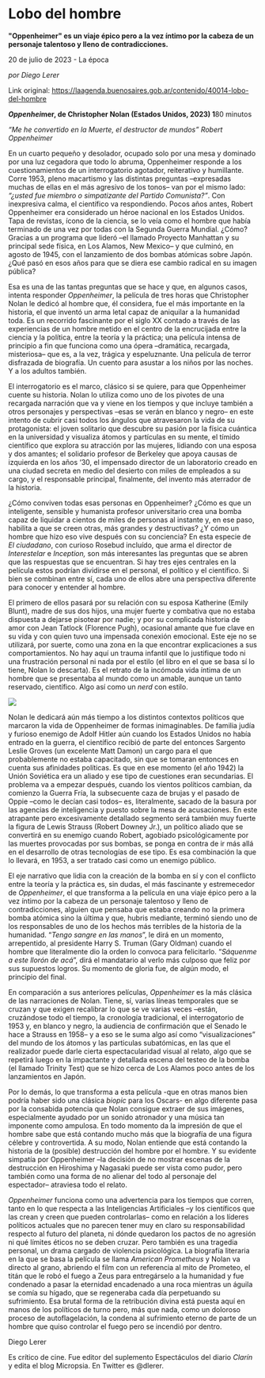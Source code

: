 # Lobo del hombre

**"Oppenheimer" es un viaje épico pero a la vez íntimo por la cabeza de un personaje talentoso y lleno de contradicciones.**

20 de julio de 2023 - La época

_por Diego Lerer_

Link original: https://laagenda.buenosaires.gob.ar/contenido/40014-lobo-del-hombre



*****Oppenhei***mer, de Christopher Nolan (Estados Unidos, 2023) 1**80 minutos




*“Me he convertido en la Muerte, el destructor de mundos”
Robert Oppenheimer*




En un cuarto pequeño y desolador, ocupado solo por una mesa y dominado por una luz cegadora que todo lo abruma, Oppenheimer responde a los cuestionamientos de un interrogatorio agotador, reiterativo y humillante. Corre 1953, pleno macartismo y las distintas preguntas –expresadas muchas de ellas en el más agresivo de los tonos– van por el mismo lado: *“¿usted fue miembro o simpatizante del Partido Comunista?”*. Con inexpresiva calma, el científico va respondiendo. Pocos años antes, Robert Oppenheimer era considerado un héroe nacional en los Estados Unidos. Tapa de revistas, ícono de la ciencia, se lo veía como el hombre que había terminado de una vez por todas con la Segunda Guerra Mundial. ¿Cómo? Gracias a un programa que lideró –el llamado Proyecto Manhattan y su principal sede física, en Los Alamos, New Mexico– y que culminó, en agosto de 1945, con el lanzamiento de dos bombas atómicas sobre Japón. ¿Qué pasó en esos años para que se diera ese cambio radical en su imagen pública?




Esa es una de las tantas preguntas que se hace y que, en algunos casos, intenta responder *Oppenheimer*, la película de tres horas que Christopher Nolan le dedicó al hombre que, él considera, fue el más importante en la historia, el que inventó un arma letal capaz de aniquilar a la humanidad toda. Es un recorrido fascinante por el siglo XX contado a través de las experiencias de un hombre metido en el centro de la encrucijada entre la ciencia y la política, entre la teoría y la práctica; una película intensa de principio a fin que funciona como una ópera –dramática, recargada, misteriosa– que es, a la vez, trágica y espeluznante. Una película de terror disfrazada de biografía. Un cuento para asustar a los niños por las noches. Y a los adultos también.




El interrogatorio es el marco, clásico si se quiere, para que Oppenheimer cuente su historia. Nolan lo utiliza como uno de los pivotes de una recargada narración que va y viene en los tiempos y que incluye también a otros personajes y perspectivas –esas se verán en blanco y negro– en este intento de cubrir casi todos los ángulos que atravesaron la vida de su protagonista: el joven solitario que descubre su pasión por la física cuántica en la universidad y visualiza átomos y partículas en su mente, el tímido científico que explora su atracción por las mujeres, lidiando con una esposa y dos amantes; el solidario profesor de Berkeley que apoya causas de izquierda en los años ‘30, el impensado director de un laboratorio creado en una ciudad secreta en medio del desierto con miles de empleados a su cargo, y el responsable principal, finalmente, del invento más aterrador de la historia.




¿Cómo conviven todas esas personas en Oppenheimer? ¿Cómo es que un inteligente, sensible y humanista profesor universitario crea una bomba capaz de liquidar a cientos de miles de personas al instante y, en ese paso, habilita a que se creen otras, más grandes y destructivas? ¿Y cómo un hombre que hizo eso vive después con su conciencia? En esta especie de *El ciudadano*, con curioso Rosebud incluído, que arma el director de *Interestelar* e *Inception,* son más interesantes las preguntas que se abren que las respuestas que se encuentran. Si hay tres ejes centrales en la película estos podrían dividirse en el personal, el político y el científico. Si bien se combinan entre sí, cada uno de ellos abre una perspectiva diferente para conocer y entender al hombre.




El primero de ellos pasará por su relación con su esposa Katherine (Emily Blunt), madre de sus dos hijos, una mujer fuerte y combativa que no estaba dispuesta a dejarse pisotear por nadie; y por su complicada historia de amor con Jean Tatlock (Florence Pugh), ocasional amante que fue clave en su vida y con quien tuvo una impensada conexión emocional. Este eje no se utilizará, por suerte, como una zona en la que encontrar explicaciones a sus comportamientos. No hay aquí un trauma infantil que lo justifique todo ni una frustración personal ni nada por el estilo (el libro en el que se basa sí lo tiene, Nolan lo descarta). Es el retrato de la incómoda vida íntima de un hombre que se presentaba al mundo como un amable, aunque un tanto reservado, científico. Algo así como un *nerd* con estilo.




![](https://cdn.feater.me/files/images/2419045/a0afd11c-1ebe-4643-a14d-e911b41b8e4f.jpg)




Nolan le dedicará aún más tiempo a los distintos contextos políticos que marcaron la vida de Oppenheimer de formas inimaginables. De familia judía y furioso enemigo de Adolf Hitler aún cuando los Estados Unidos no había entrado en la guerra, el científico recibió de parte del entonces Sargento Leslie Groves (un excelente Matt Damon) un cargo para el que probablemente no estaba capacitado, sin que se tomaran entonces en cuenta sus afinidades políticas. Es que en ese momento (el año 1942) la Unión Soviética era un aliado y ese tipo de cuestiones eran secundarias. El problema va a empezar después, cuando los vientos políticos cambian, da comienzo la Guerra Fría, la subsecuente caza de brujas y el pasado de Oppie –como le decían casi todos– es, literalmente, sacado de la basura por las agencias de inteligencia y puesto sobre la mesa de acusaciones. En este atrapante pero excesivamente detallado segmento será también muy fuerte la figura de Lewis Strauss (Robert Downey Jr.), un político aliado que se convertirá en su enemigo cuando Robert, agobiado psicológicamente por las muertes provocadas por sus bombas, se ponga en contra de ir más allá en el desarrollo de otras tecnologías de ese tipo. Es esa combinación la que lo llevará, en 1953, a ser tratado casi como un enemigo público.




El eje narrativo que lidia con la creación de la bomba en sí y con el conflicto entre la teoría y la práctica es, sin dudas, el más fascinante y estremecedor de *Oppenheimer*, el que transforma a la película en una viaje épico pero a la vez íntimo por la cabeza de un personaje talentoso y lleno de contradicciones, alguien que pensaba que estaba creando no la primera bomba atómica sino la última y que, hubris mediante, terminó siendo uno de los responsables de uno de los hechos más terribles de la historia de la humanidad. “*Tengo sangre en las manos*”, le dirá en un momento, arrepentido, al presidente Harry S. Truman (Gary Oldman) cuando el hombre que literalmente dio la orden lo convoca para felicitarlo. “*Sáquenme a este llorón de acá*”, dirá el mandatario al verlo más culposo que feliz por sus supuestos logros. Su momento de gloria fue, de algún modo, el principio del final.




En comparación a sus anteriores películas, *Oppenheimer* es la más clásica de las narraciones de Nolan. Tiene, sí, varias líneas temporales que se cruzan y que exigen recalibrar lo que se ve varias veces –están, cruzándose todo el tiempo, la cronología tradicional, el interrogatorio de 1953 y, en blanco y negro, la audiencia de confirmación que el Senado le hace a Strauss en 1958– y a eso se le suma algo así como “visualizaciones” del mundo de los átomos y las particulas subatómicas, en las que el realizador puede darle cierta espectacularidad visual al relato, algo que se repetirá luego en la impactante y detallada escena del testeo de la bomba (el llamado Trinity Test) que se hizo cerca de Los Alamos poco antes de los lanzamientos en Japón.




Por lo demás, lo que transforma a esta película -que en otras manos bien podría haber sido una clásica *biopic* para los Oscars- en algo diferente pasa por la consabida potencia que Nolan consigue extraer de sus imágenes, especialmente ayudado por un sonido atronador y una música tan imponente como ampulosa. En todo momento da la impresión de que el hombre sabe que está contando mucho más que la biografía de una figura célebre y controvertida. A su modo, Nolan entiende que está contando la historia de la (posible) destrucción del hombre por el hombre. Y su evidente simpatía por Oppenheimer –la decisión de no mostrar escenas de la destrucción en Hiroshima y Nagasaki puede ser vista como pudor, pero también como una forma de no alienar del todo al personaje del espectador– atraviesa todo el relato.




*Oppenheimer* funciona como una advertencia para los tiempos que corren, tanto en lo que respecta a las Inteligencias Artificiales –y los científicos que las crean y creen que pueden controlarlas– como en relación a los líderes políticos actuales que no parecen tener muy en claro su responsabilidad respecto al futuro del planeta, ni dónde quedaron los pactos de no agresión ni qué límites éticos no se deben cruzar. Pero también es una tragedia personal, un drama cargado de violencia psicológica. La biografía literaria en la que se basa la película se llama *American Prometheus* y Nolan va directo al grano, abriendo el film con un referencia al mito de Prometeo, el titán que le robó el fuego a Zeus para entregárselo a la humanidad y fue condenado a pasar la eternidad encadenado a una roca mientras un águila se comía su hígado, que se regeneraba cada día perpetuando su sufrimiento. Esa brutal forma de la retribución divina está puesta aquí en manos de los políticos de turno pero, más que nada, como un doloroso proceso de autoflagelación, la condena al sufrimiento eterno de parte de un hombre que quiso controlar el fuego pero se incendió por dentro.




Diego Lerer




Es crítico de cine. Fue editor del suplemento Espectáculos del diario *Clarín* y edita el blog Micropsia. En Twitter es @dlerer.



